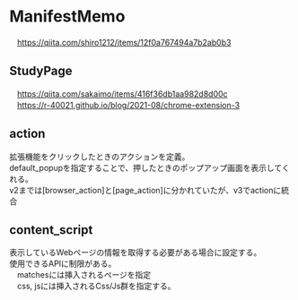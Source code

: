 # ManifestMemo
　https://qiita.com/shiro1212/items/12f0a767494a7b2ab0b3

## StudyPage  
　https://qiita.com/sakaimo/items/416f36db1aa982d8d00c  
　https://r-40021.github.io/blog/2021-08/chrome-extension-3

## action
拡張機能をクリックしたときのアクションを定義。  
default_popupを指定することで、押したときのポップアップ画面を表示してくれる。  
v2までは[browser_action]と[page_action]に分かれていたが、v3でactionに統合

## content_script
表示しているWebページの情報を取得する必要がある場合に設定する。  
使用できるAPIに制限がある。  
　matchesには挿入されるページを指定  
　css, jsには挿入されるCss/Js群を指定する。

